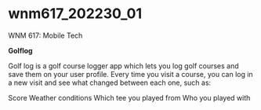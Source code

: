 # wnm617_202230_01
WNM 617: Mobile Tech


**Golflog** 

Golf log is a golf course logger app which lets you log golf courses and save them on your user profile. Every time you visit a course, you can log in a new visit and see what changed between each one, such as:

Score
Weather conditions
Which tee you played from
Who you played with

